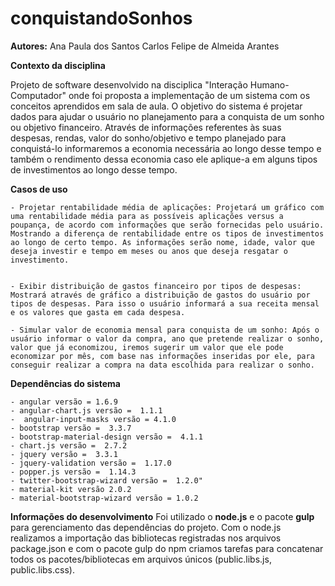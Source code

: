 # conquistandoSonhos

**Autores:** 
	Ana Paula dos Santos
	Carlos Felipe de Almeida Arantes

**Contexto da disciplina**

Projeto de software desenvolvido na disciplica "Interação Humano-Computador" onde foi proposta a implementação de um sistema com os conceitos aprendidos em sala de aula. 
O objetivo do sistema é projetar dados para ajudar o usuário no planejamento para a conquista de um sonho ou objetivo financeiro. Através de informações referentes às suas despesas, rendas, valor do sonho/objetivo e tempo planejado para conquistá-lo informaremos a economia necessária ao longo desse tempo e também o rendimento dessa economia caso ele aplique-a em alguns tipos de investimentos ao longo desse tempo.  

**Casos de uso**

	- Projetar rentabilidade média de aplicações: Projetará um gráfico com uma rentabilidade média para as possíveis aplicações versus a poupança, de acordo com informações que serão fornecidas pelo usuário. Mostrando a diferença de rentabilidade entre os tipos de investimentos ao longo de certo tempo. As informações serão nome, idade, valor que deseja investir e tempo em meses ou anos que deseja resgatar o investimento. 


	- Exibir distribuição de gastos financeiro por tipos de despesas: Mostrará através de gráfico a distribuição de gastos do usuário por tipos de despesas. Para isso o usuário informará a sua receita mensal e os valores que gasta em cada despesa. 

	- Simular valor de economia mensal para conquista de um sonho: Após o usuário informar o valor da compra, ano que pretende realizar o sonho, valor que já economizou, iremos sugerir um valor que ele pode economizar por mês, com base nas informações inseridas por ele, para conseguir realizar a compra na data escolhida para realizar o sonho.

**Dependências do sistema**

	- angular versão = 1.6.9
	- angular-chart.js versão =  1.1.1
	-  angular-input-masks versão = 4.1.0
	- bootstrap versão =  3.3.7
	- bootstrap-material-design versão =  4.1.1
	- chart.js versão =  2.7.2
	- jquery versão =  3.3.1
	- jquery-validation versão =  1.17.0
	- popper.js versão =  1.14.3
	- twitter-bootstrap-wizard versão =  1.2.0"
	- material-kit versão 2.0.2
	- material-bootstrap-wizard versão = 1.0.2


**Informações do desenvolvimento**
Foi utilizado o **node.js** e o pacote **gulp** para gerenciamento das dependências do projeto. 
Com o node.js realizamos a importação das bibliotecas registradas nos arquivos package.json e com o pacote gulp do npm criamos tarefas para concatenar todos os pacotes/bibliotecas em arquivos únicos (public.libs.js, public.libs.css). 


